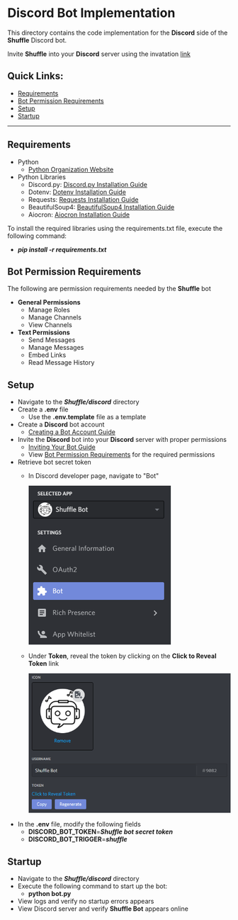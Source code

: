 # Discord Bot Implementation
This directory contains the code implementation for the **Discord** side of the **Shuffle** Discord bot.

Invite **Shuffle** into your **Discord** server using the invatation [link](https://discord.com/api/oauth2/authorize?client_id=745448751287631996&permissions=268528656&scope=bot)

## Quick Links:
- [Requirements](#requirements)
- [Bot Permission Requirements](#bot-permission-requirements)
- [Setup](#setup)
- [Startup](#startup)

----------------------------------

## Requirements
- Python
  - [Python Organization Website](https://www.python.org/)
- Python Libraries
  - Discord.py: [Discord.py Installation Guide](https://discordpy.readthedocs.io/en/latest/intro.html)
  - Dotenv: [Dotenv Installation Guide](https://pypi.org/project/python-dotenv/)
  - Requests: [Requests Installation Guide](https://pypi.org/project/requests/)
  - BeautifulSoup4: [BeautifulSoup4 Installation Guide](https://pypi.org/project/beautifulsoup4/)
  - Aiocron: [Aiocron Installation Guide](https://pypi.org/project/aiocron/)

To install the required libraries using the requirements.txt file, execute the following command:
- ***pip install -r requirements.txt***

## Bot Permission Requirements
The following are permission requirements needed by the **Shuffle** bot
 - **General Permissions**
   - Manage Roles
   - Manage Channels
   - View Channels
 - **Text Permissions**
   - Send Messages
   - Manage Messages
   - Embed Links
   - Read Message History

## Setup
- Navigate to the ***Shuffle/discord*** directory
- Create a **.env** file
  - Use the **.env.template** file as a template
- Create a **Discord** bot account
  - [Creating a Bot Account Guide](https://discordpy.readthedocs.io/en/latest/discord.html#)
- Invite the **Discord** bot into your **Discord** server with proper permissions
  - [Inviting Your Bot Guide](https://discordpy.readthedocs.io/en/latest/discord.html#inviting-your-bot)
  - View [Bot Permission Requirements](#bot-permission-requirements) for the required permissions
- Retrieve bot secret token
  - In Discord developer page, navigate to "Bot"
  
    ![Discord Bot Selection](/images/bot-selection-snap.PNG)
  - Under **Token**, reveal the token by clicking on the **Click to Reveal Token** link

    ![Token Reveal](/images/token-reveal-snap.PNG)
- In the **.env** file, modify the following fields
  - **DISCORD_BOT_TOKEN**=***Shuffle bot secret token***
  - **DISCORD_BOT_TRIGGER**=***shuffle***

## Startup
- Navigate to the ***Shuffle/discord*** directory
- Execute the following command to start up the bot:
  - **python bot.py**
- View logs and verify no startup errors appears
- View Discord server and verify **Shuffle Bot** appears online